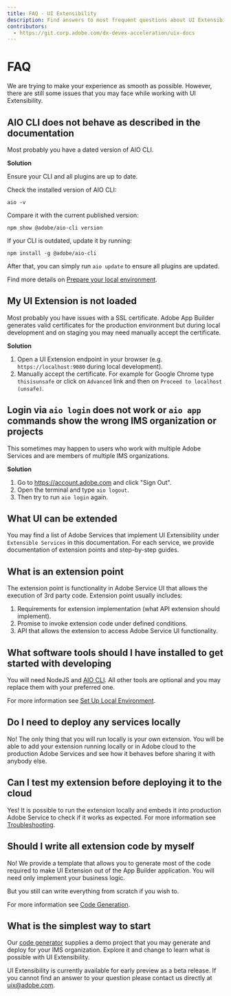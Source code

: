 ```yaml
---
title: FAQ - UI Extensibility
description: Find answers to most frequent questions about UI Extensibility
contributors:
  - https://git.corp.adobe.com/dx-devex-acceleration/uix-docs
---
```

# FAQ

We are trying to make your experience as smooth as possible. However, there are still some issues that you may face while working with UI Extensibility.

## AIO CLI does not behave as described in the documentation

Most probably you have a dated version of AIO CLI.

**Solution**

Ensure your CLI and all plugins are up to date.

Check the installed version of AIO CLI:
```shell
aio -v
```

Compare it with the current published version:
```shell
npm show @adobe/aio-cli version
```

If your CLI is outdated, update it by running:
```shell
npm install -g @adobe/aio-cli
```

After that, you can simply run `aio update` to ensure all plugins are updated.

Find more details on [Prepare your local environment](../local-environment).

## My UI Extension is not loaded

Most probably you have issues with a SSL certificate. Adobe App Builder generates valid certificates for the production environment but during local development and on staging you may need manually accept the certificate.

**Solution**

1. Open a UI Extension endpoint in your browser (e.g. `https://localhost:9080` during local development).
2. Manually accept the certificate. For example for Google Chrome type `thisisunsafe` or click on `Advanced` link and then on `Proceed to localhost (unsafe)`.

## Login via `aio login` does not work or `aio app` commands show the wrong IMS organization or projects

This sometimes may happen to users who work with multiple Adobe Services and are members of multiple IMS organizations.

**Solution**

1. Go to https://account.adobe.com and click "Sign Out". 
2. Open the terminal and type `aio logout`.
3. Then try to run `aio login` again.

## What UI can be extended

You may find a list of Adobe Services that implement UI Extensibility under `Extensible Services` in this documentation. For each service, we provide documentation of extension points and step-by-step guides.

## What is an extension point

The extension point is functionality in Adobe Service UI that allows the execution of 3rd party code. Extension point usually includes:
1. Requirements for extension implementation (what API extension should implement).
2. Promise to invoke extension code under defined conditions.
3. API that allows the extension to access Adobe Service UI functionality.

## What software tools should I have installed to get started with developing

You will need NodeJS and [AIO CLI](https://github.com/adobe/aio-cli). All other tools are optional and you may replace them with your preferred one.

For more information see [Set Up Local Environment](../guides/local-environment/).

## Do I need to deploy any services locally

No! The only thing that you will run locally is your own extension. You will be able to add your extension running locally or in Adobe cloud to the production Adobe Services and see how it behaves before sharing it with anybody else.

## Can I test my extension before deploying it to the cloud

Yes! It is possible to run the extension locally and embeds it into production Adobe Service to check if it works as expected.
For more information see [Troubleshooting](../services/aem-cf-console-admin/troubleshooting).

## Should I write all extension code by myself

No! We provide a template that allows you to generate most of the code required to make UI Extension out of the App Builder application. You will need only implement your business logic.

But you still can write everything from scratch if you wish to.

For more information see [Code Generation](../services/aem-cf-console-admin/code-generation/).

## What is the simplest way to start

Our [code generator](../services/aem-cf-console-admin/code-generation/) supplies a demo project that you may generate and deploy for your IMS organization. Explore it and change to learn what is possible with UI Extensibility.


<InlineAlert slots="text" />

UI Extensibility is currently available for early preview as a beta release. If you cannot find an answer to your question please contact us directly at uix@adobe.com.

